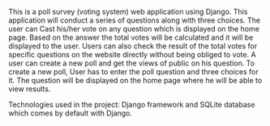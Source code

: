 This is a poll survey (voting system) web application using Django. 
This application will conduct a series of questions along with three choices. 
The user can Cast his/her vote on any question which is displayed on the home page.
Based on the answer the total votes will be calculated and it will be displayed to the user. 
Users can also check the result of the total votes for specific questions on the website directly without being obliged to vote.
A user can create a new poll and get the views of public on his question.
To create a new poll, User has to enter the poll question and three choices for it. The question will be displayed on the home page where he will be able to view results.

Technologies used in the project: Django framework and SQLite database which comes by default with Django.
